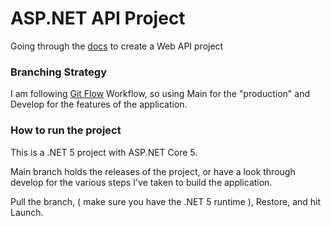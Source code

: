 # ASP.NET API Project

Going through the [docs](https://docs.microsoft.com/en-gb/aspnet/core/tutorials/first-web-api?view=aspnetcore-5.0&tabs=visual-studio) to create a Web API project

### Branching Strategy
I am following [Git Flow](https://www.atlassian.com/git/tutorials/comparing-workflows/gitflow-workflow) Workflow, so using Main for the "production" and Develop for the features of the application.

### How to run the project
This is a .NET 5 project with ASP.NET Core 5.

Main branch holds the releases of the project, or have a look through develop for the various steps I've taken to build the application.

Pull the branch, ( make sure you have the .NET 5 runtime ), Restore, and hit Launch.

